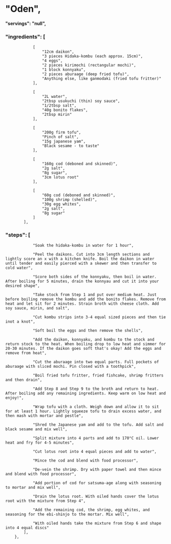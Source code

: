 # "Oden",
#### "servings": "null",
### "ingredients": [
                [
                    "12cm daikon",
                    "3 pieces Hidaka-kombu (each approx. 15cm)",
                    "4 eggs",
                    "2 pieces kirimochi (rectangular mochi)",
                    "1 block konnyaku",
                    "2 pieces aburaage (deep fried tofu)",
                    "Anything else, like ganmodaki (fried tofu fritter)"
                ],

                [
                    "2L water",
                    "2tbsp usukuchi (thin) soy sauce",
                    "1/2tbsp salt",
                    "40g bonito flakes",
                    "2tbsp mirin"
                ],

                [
                    "200g firm tofu",
                    "Pinch of salt",
                    "15g japanese yam",
                    "Black sesame - to taste"
                ],

                [
                    "160g cod (deboned and skinned)",
                    "2g salt",
                    "8g sugar",
                    "3cm lotus root"
                ],

                [
                    "60g cod (deboned and skinned)",
                    "100g shrimp (shelled)",
                    "30g egg whites",
                    "2g salt",
                    "8g sugar"
                ]
            ],

### "steps": [
                "Soak the hidaka-kombu in water for 1 hour",

                "Peel the daikons. Cut into 3cm length sections and lightly score an x with a kitchen knife. Boil the daikon in water until tender and easily pierced with a skewer and then transfer to cold water",

                "Score both sides of the konnyaku, then boil in water. After boiling for 5 minutes, drain the konnyau and cut it into your desired shape",

                "Take stock from Step 1 and put over medium heat. Just before boiling remove the kombu and add the bonito flakes. Remove from heat and let sit for 2 minutes. Strain broth with cheese cloth. Add soy sauce, mirin, and salt",

                "Cut kombu strips into 3-4 equal sized pieces and then tie inot a knot",

                "Soft boil the eggs and then remove the shells",

                "Add the daikon, konnyaku, and kombu to the stock and return stock to the heat. When boiling drop to low heat and simmer for 20-30 minutes. If the daikon goes soft that's okay! Add the eggs and remove from heat",

                "Cut the aburaage into two equal parts. Full pockets of aburaage with sliced mochi. Pin closed with a toothpick",

                "Boil fried tofu fritter, fried fishcake, shrimp fritters and then drain",

                "Add Step 8 and Step 9 to the broth and return to heat. After boiling add any remaining ingredients. Keep warm on low heat and enjoy!",

                "Wrap tofu with a cloth. Weigh down and allow it to sit for at least 1 hour. Lightly squeeze tofu to drain excess water, and then mash with mortar and pestle",

                "Shred the Japanese yam and add to the tofu. Add salt and black sesame and mix well",

                "Split mixture into 4 parts and add to 170°C oil. Lower heat and fry for 4-5 minutes",

                "Cut lotus root into 4 equal pieces and add to water",

                "Mince the cod and blend with food processor",

                "De-vein the shrimp. Dry with paper towel and then mince and blend with food processor",

                "Add portion of cod for satsuma-age along with seasoning to mortar and mix well",

                "Drain the lotus root. With oiled hands cover the lotus root with the mixture from Step 4",

                "Add the remaining cod, the shrimp, egg whites, and seasoning for the ebi-shinjo to the mortar. Mix well",

                "With oiled hands take the mixture from Step 6 and shape into 4 equal discs"
            ],
        },